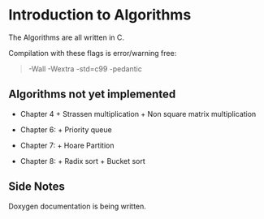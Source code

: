 # Introduction to Algorithms #
The Algorithms are all written in C.

Compilation with these flags is error/warning free:
> -Wall -Wextra -std=c99 -pedantic

## Algorithms not yet implemented ##
+ Chapter 4
       + Strassen multiplication
       + Non square matrix multiplication

+ Chapter 6: 
       + Priority queue

+ Chapter 7: 
       + Hoare Partition

+ Chapter 8: 
       + Radix sort
       + Bucket sort

## Side Notes ##

Doxygen documentation is being written.